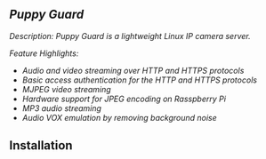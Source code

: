 ## _Puppy Guard_

_Description: Puppy Guard is a lightweight Linux IP camera server._

_Feature Highlights:_

- _Audio and video streaming over HTTP and HTTPS protocols_
- _Basic access authentication for the HTTP and HTTPS protocols_
- _MJPEG video streaming_
- _Hardware support for JPEG encoding on Rasspberry Pi_ 
- _MP3 audio streaming_
- _Audio VOX emulation by removing background noise_

## Installation




